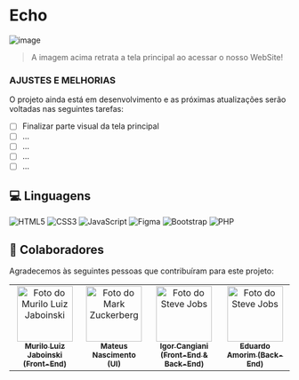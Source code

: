 # Echo

![image](https://github.com/user-attachments/assets/4fef06e2-0b29-4340-ab7a-47582cc9473f)


> A imagem acima retrata a tela principal ao acessar o nosso WebSite!

### AJUSTES E MELHORIAS
O projeto ainda está em desenvolvimento e as próximas atualizações serão voltadas nas seguintes tarefas:

- [ ] Finalizar parte visual da tela principal
- [ ] ...
- [ ] ...
- [ ] ...
- [ ] ...

## 💻 Linguagens 

![HTML5](https://img.shields.io/badge/HTML5-E34F26?style=for-the-badge&logo=html5&logoColor=white)
![CSS3](https://img.shields.io/badge/CSS3-1572B6?style=for-the-badge&logo=css3&logoColor=white)
![JavaScript](https://img.shields.io/badge/JavaScript-F7DF1E?style=for-the-badge&logo=javascript&logoColor=black)
![Figma](https://img.shields.io/badge/Figma-696969?style=for-the-badge&logo=figma&logoColor=figma)
![Bootstrap](https://img.shields.io/badge/bootstrap-%238511FA.svg?style=for-the-badge&logo=bootstrap&logoColor=white)
![PHP](https://img.shields.io/badge/php-%23777BB4.svg?style=for-the-badge&logo=php&logoColor=white)

## 🤝 Colaboradores

Agradecemos às seguintes pessoas que contribuíram para este projeto:

<table>
  <tr>
    <td align="center">
      <a href="https://github.com/muriloLuix" title="Murilo Luiz Jaboinski">
        <img src="https://avatars.githubusercontent.com/u/143234115?s=400&u=9dd93109a86cc9493072882ca36c5b0e3c6dfe2a&v=4" width="100px;" alt="Foto do Murilo Luiz Jaboinski"/><br>
        <sub>
          <b>Murilo Luiz Jaboinski (Front-End)</b>
        </sub>
      </a>
    </td>
    <td align="center">
      <a href="https://github.com/DOTEXZ" title="Mateus Nascimento">
        <img src="https://avatars.githubusercontent.com/u/136765997?v=4" width="100px;" alt="Foto do Mark Zuckerberg"/><br>
        <sub>
          <b>Mateus Nascimento (UI)</b>
        </sub>
      </a>
    </td>
    <td align="center">
      <a href="https://github.com/Igor-amg" title="Igor Cangiani">
        <img src="https://avatars.githubusercontent.com/u/97010618?v=4" width="100px;" alt="Foto do Steve Jobs"/><br>
        <sub>
          <b>Igor Cangiani (Front-End & Back-End)</b>
        </sub>
      </a>
    </td>
        <td align="center">
      <a href="https://github.com/eduardosamorim" title="Eduardo Amorim">
        <img src="https://avatars.githubusercontent.com/u/49210157?v=4" width="100px;" alt="Foto do Steve Jobs"/><br>
        <sub>
          <b>Eduardo Amorim (Back-End)</b>
        </sub>
      </a>
    </td>
  </tr>
</table>

